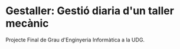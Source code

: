 # Gestaller: Gestió diaria d'un taller mecànic


Projecte Final de Grau d'Enginyeria Informàtica a la UDG.


